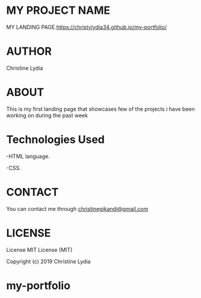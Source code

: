 # MY PROJECT NAME
MY LANDING PAGE.https://christylydia34.github.io/my-portfolio/

# AUTHOR
Christine Lydia

# ABOUT
This is my first landing page that showcases few of the projects i have been working on during the past week


# Technologies Used

-HTML language.

-CSS.

# CONTACT
You can contact me through christinegikandi@gmail.com

# LICENSE
License MIT License (MIT)

Copyright (c) 2019 Christine Lydia
# my-portfolio
